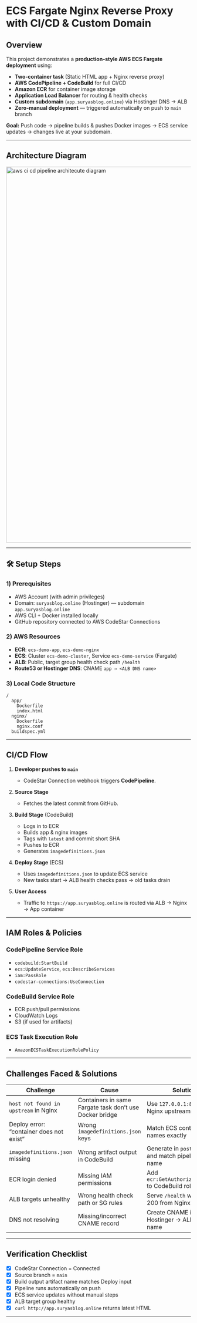 # ECS Fargate Nginx Reverse Proxy with CI/CD & Custom Domain

## Overview
This project demonstrates a **production-style AWS ECS Fargate deployment** using:
- **Two-container task** (Static HTML app + Nginx reverse proxy)
- **AWS CodePipeline + CodeBuild** for full CI/CD
- **Amazon ECR** for container image storage
- **Application Load Balancer** for routing & health checks
- **Custom subdomain** (`app.suryasblog.online`) via Hostinger DNS → ALB
- **Zero-manual deployment** — triggered automatically on push to `main` branch

**Goal:** Push code → pipeline builds & pushes Docker images → ECS service updates → changes live at your subdomain.

---

##  Architecture Diagram
  <img width="1536" height="1024" alt="aws ci cd pipeline architecute diagram" src="https://github.com/user-attachments/assets/993af5b5-6f11-4d28-9ce6-414a0ab8ae52" />


---

## 🛠 Setup Steps

### 1) Prerequisites
- AWS Account (with admin privileges)
- Domain: `suryasblog.online` (Hostinger) — subdomain `app.suryasblog.online`
- AWS CLI + Docker installed locally
- GitHub repository connected to AWS CodeStar Connections

### 2) AWS Resources
- **ECR**: `ecs-demo-app`, `ecs-demo-nginx`
- **ECS**: Cluster `ecs-demo-cluster`, Service `ecs-demo-service` (Fargate)
- **ALB**: Public, target group health check path `/health`
- **Route53 or Hostinger DNS**: CNAME `app → <ALB DNS name>`

### 3) Local Code Structure
```plaintext
/
  app/
    Dockerfile
    index.html
  nginx/
    Dockerfile
    nginx.conf
  buildspec.yml
```

---

##  CI/CD Flow

1. **Developer pushes to `main`**
   - CodeStar Connection webhook triggers **CodePipeline**.

2. **Source Stage**
   - Fetches the latest commit from GitHub.

3. **Build Stage** (CodeBuild)
   - Logs in to ECR
   - Builds app & nginx images
   - Tags with `latest` and commit short SHA
   - Pushes to ECR
   - Generates `imagedefinitions.json`

4. **Deploy Stage** (ECS)
   - Uses `imagedefinitions.json` to update ECS service
   - New tasks start → ALB health checks pass → old tasks drain

5. **User Access**
   - Traffic to `https://app.suryasblog.online` is routed via ALB → Nginx → App container

---

##  IAM Roles & Policies

### CodePipeline Service Role
- `codebuild:StartBuild`
- `ecs:UpdateService`, `ecs:DescribeServices`
- `iam:PassRole`
- `codestar-connections:UseConnection`

### CodeBuild Service Role
- ECR push/pull permissions
- CloudWatch Logs
- S3 (if used for artifacts)

### ECS Task Execution Role
- `AmazonECSTaskExecutionRolePolicy`

---

##  Challenges Faced & Solutions

| Challenge | Cause | Solution |
|-----------|-------|----------|
| `host not found in upstream` in Nginx | Containers in same Fargate task don’t use Docker bridge | Use `127.0.0.1:8080` in Nginx upstream |
| Deploy error: “container does not exist” | Wrong `imagedefinitions.json` keys | Match ECS container names exactly |
| `imagedefinitions.json` missing | Wrong artifact output in CodeBuild | Generate in `post_build` and match pipeline artifact name |
| ECR login denied | Missing IAM permissions | Add `ecr:GetAuthorizationToken` to CodeBuild role |
| ALB targets unhealthy | Wrong health check path or SG rules | Serve `/health` with HTTP 200 from Nginx |
| DNS not resolving | Missing/incorrect CNAME record | Create CNAME in Hostinger → ALB DNS name |

---

##  Verification Checklist
- [x] CodeStar Connection = Connected
- [x] Source branch = `main`
- [x] Build output artifact name matches Deploy input
- [x] Pipeline runs automatically on push
- [x] ECS service updates without manual steps
- [x] ALB target group healthy
- [x] `curl http://app.suryasblog.online` returns latest HTML

---
